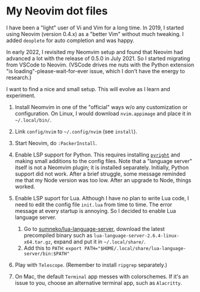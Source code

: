 # My Neovim dot files

I have been a "light" user of Vi and Vim for a long time. In 2019, I started using Neovim (version 0.4.x)
as a "better Vim" without much tweaking. I added `deoplete` for auto completion and was happy.

In early 2022, I revisited my Neomvim setup and found that Neovim had advanced a lot with the release of 0.5.0 in July 2021. So I started migrating from VSCode to Neovim. (VSCode drives me nuts with the Python extension "is loading"-please-wait-for-ever issue, which I don't have the energy to research.)

I want to find a nice and small setup. This will evolve as I learn and experiment.

1. Install Neomvim in one of the "official" ways w/o any customization or configuration.
   On Linux, I would download `nvim.appimage` and place it in `~/.local/bin/`.

2. Link `config/nvim` to `~/.config/nvim` (see `install`).

3. Start Neovim, do `:PackerInstall`.

4. Enable LSP support for Python. This requires installing [`pyright`](https://github.com/microsoft/pyright) and making small additions to the config files.
Note that a  "language server" itself is not a Neomvim plugin; it is installed separately. Initially, Python support did not work. After a brief struggle, some message reminded me that my Node version was too low. After an upgrade to Node, things worked.

5. Enable LSP suport for Lua. Although I have no plan to write Lua code, I need to edit the config file `init.lua` from time to time. The error message at every startup is annoying. So I decided to enable Lua language server.

   1. Go to [sumneko/lua-language-server](https://github.com/sumneko/lua-language-server), download the latest precompiled binary such as `lua-language-server-2.6.4-linux-x64.tar.gz`, expand and put it in `~/.local/share/`.
   2. Add this to `PATH`: `export PATH="$HOME/.local/share/lua-language-server/bin:$PATH"`

6. Play with `Telescope`. (Remember to install `ripgrep` separately.)

7. On Mac, the default `Terminal` app messes with colorschemes. If it's an issue to you, choose an alternative terminal app, such as `Alacritty`.
